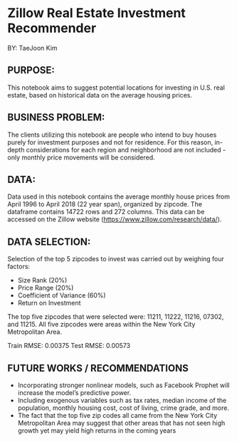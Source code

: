 # Zillow Real Estate Investment Recommender

BY: TaeJoon Kim

## PURPOSE: 
This notebook aims to suggest potential locations for investing in U.S. real estate, based on historical data on the average housing prices. 

## BUSINESS PROBLEM: 
The clients utilizing this notebook are people who intend to buy houses purely for investment purposes and not for residence. For this reason, in-depth considerations for each region and neighborhood are not included - only monthly price movements will be considered. 

## DATA: 
Data used in this notebook contains the average monthly house prices from April 1996 to April 2018 (22 year span), organized by zipcode.
The dataframe contains 14722 rows and 272 columns.
This data can be accessed on the Zillow website (https://www.zillow.com/research/data/).

## DATA SELECTION:
Selection of the top 5 zipcodes to invest was carried out by weighing four factors:
- Size Rank (20%)
- Price Range (20%)
- Coefficient of Variance (60%)
- Return on Investment

The top five zipcodes that were selected were: 11211,	11222,	11216,	07302, and	11215.
All five zipcodes were areas within the New York City Metropolitan Area.

Train RMSE: 0.00375
Test RMSE: 0.00573

## FUTURE WORKS / RECOMMENDATIONS
- Incorporating stronger nonlinear models, such as Facebook Prophet will increase the model’s predictive power.
- Including exogenous variables such as tax rates, median income of the population, monthly housing cost, cost of living, crime grade, and more.
- The fact that the top five zip codes all came from the New York City Metropolitan Area may suggest that other areas that has not seen high growth yet may yield high returns in the coming years
